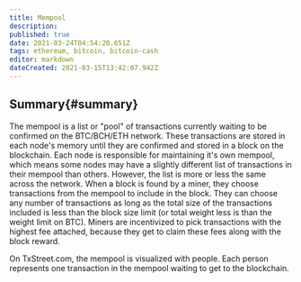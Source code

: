 ```yaml
---
title: Mempool
description: 
published: true
date: 2021-03-24T04:54:20.651Z
tags: ethereum, bitcoin, bitcoin-cash
editor: markdown
dateCreated: 2021-03-15T13:42:07.942Z
---
```


## Summary{#summary}

The mempool is a list or "pool" of transactions currently waiting to be confirmed on the BTC/BCH/ETH network. These transactions are stored in each node's memory until they are confirmed and stored in a block on the blockchain. Each node is responsible for maintaining it's own mempool, which means some nodes may have a slightly different list of transactions in their mempool than others. However, the list is more or less the same across the network. When a block is found by a miner, they choose transactions from the mempool to include in the block. They can choose any number of transactions as long as the total size of the transactions included is less than the block size limit (or total weight less is than the weight limit on BTC). Miners are incentivized to pick transactions with the highest fee attached, because they get to claim these fees along with the block reward.

On TxStreet.com, the mempool is visualized with people. Each person represents one transaction in the mempool waiting to get to the blockchain.